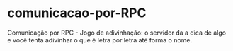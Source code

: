 # comunicacao-por-RPC
Comunicação por RPC - Jogo de adivinhação: o servidor da a dica de algo e você tenta adivinhar o que é letra por letra até forma o nome.
